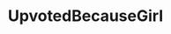 ---
title: UpvotedBecauseGirl
crosslinks:
- gaming
- pokemon
- UNBGBBIIVCHIDCTIICBG
- DownvotesMcGoats
- Art
- Rateme
- mildlyinteresting
- Drama
- shitpost
- hearthstone
- OldSchoolCool
- gifs
- TalesFromPrintandCopy
- trees
- Fallout
- aww
---